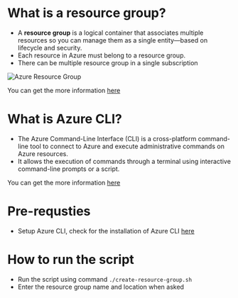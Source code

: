 # What is a resource group?

- A **resource group** is a logical container that associates multiple resources so you can manage them as a single entity—based on lifecycle and security.
- Each resource in Azure must belong to a resource group.
- There can be multiple resource group in a single subscription

![Azure Resource Group](https://learn.microsoft.com/en-us/azure/cloud-adoption-framework/_images/govern/design/governance-1-10.png)

You can get the more information [here](https://learn.microsoft.com/en-us/azure/cloud-adoption-framework/govern/resource-consistency/resource-access-management)

# What is Azure CLI?

- The Azure Command-Line Interface (CLI) is a cross-platform command-line tool to connect to Azure and execute administrative commands on Azure resources. 
- It allows the execution of commands through a terminal using interactive command-line prompts or a script.

You can get the more information [here](https://learn.microsoft.com/en-us/cli/azure/)

# Pre-requsties

- Setup Azure CLI, check for the installation of Azure CLI [here](https://learn.microsoft.com/en-us/cli/azure/install-azure-cli)

# How to run the script

- Run the script using command `./create-resource-group.sh`
- Enter the resource group name and location when asked
